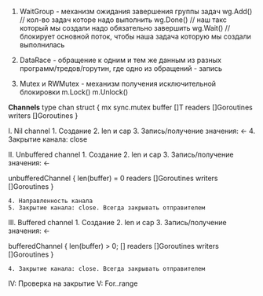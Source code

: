 
1. WaitGroup - механизм ожидания завершения группы задач
wg.Add() // кол-во задач которе надо выполнить
wg.Done() // наш такс который мы создали надо обязательно завершить
wg.Wait() // блокирует основной поток, чтобы наша задача которую мы создали выполнилась

2. DataRace - обращение к одним и тем же данным из разных программ/тредов/горутин, где одно из обращений - запись

3. Mutex и RWMutex - механизм получения исключительной блокировки
m.Lock()
m.Unlock()

<b>Channels</b>
type chan struct {
  mx sync.mutex
  buffer []T
  readers []Goroutines
  writers []Goroutines
}

I. Nil channel
    1. Создание
    2. len и cap
    3. Запись/получение значения: <-
    4. Закрытие канала: close

II. Unbuffered channel
    1. Создание
    2. len и cap
    3. Запись/получение значения: <-

  unbufferedChannel {
    len(buffer) = 0
    readers []Goroutines
    writers []Goroutines
  }

    4. Направленность канала
    5. Закрытие канала: close. Всегда закрывать отправителем

III. Buffered channel
    1. Создание
    2. len и cap
    3. Запись/получение значения: <-

bufferedChannel {
    len(buffer) > 0;   []
    readers []Goroutines
    writers []Goroutines
  }

    4. Закрытие канала: close. Всегда закрывать отправителем

IV: Проверка на закрытие
V: For..range